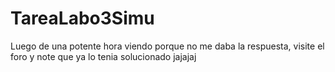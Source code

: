 # TareaLabo3Simu
Luego de una potente hora viendo porque no me daba la respuesta, visite el foro y note que ya lo tenia solucionado jajajaj
